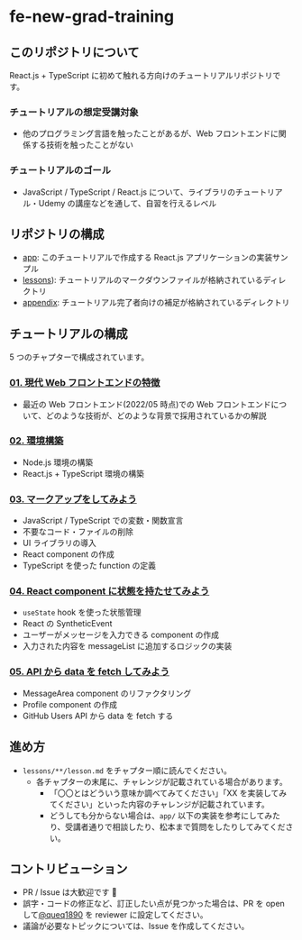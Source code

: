# fe-new-grad-training

## このリポジトリについて

React.js + TypeScript に初めて触れる方向けのチュートリアルリポジトリです。

### チュートリアルの想定受講対象

- 他のプログラミング言語を触ったことがあるが、Web フロントエンドに関係する技術を触ったことがない

### チュートリアルのゴール

- JavaScript / TypeScript / React.js について、ライブラリのチュートリアル・Udemy の講座などを通して、自習を行えるレベル

## リポジトリの構成

- [app](./app): このチュートリアルで作成する React.js アプリケーションの実装サンプル
- [lessons](./app)): チュートリアルのマークダウンファイルが格納されているディレクトリ
- [appendix](./appendix): チュートリアル完了者向けの補足が格納されているディレクトリ

## チュートリアルの構成

5 つのチャプターで構成されています。

### [01. 現代 Web フロントエンドの特徴](./lessons/01-background/lesson.md)

- 最近の Web フロントエンド(2022/05 時点)での Web フロントエンドについて、どのような技術が、どのような背景で採用されているかの解説

### [02. 環境構築](./lessons/02-getting-started/lesson.md)

- Node.js 環境の構築
- React.js + TypeScript 環境の構築

### [03. マークアップをしてみよう](./lessons/03-markup/lesson.md)

- JavaScript / TypeScript での変数・関数宣言
- 不要なコード・ファイルの削除
- UI ライブラリの導入
- React component の作成
- TypeScript を使った function の定義

### [04. React component に状態を持たせてみよう](./lessons/04-state/lesson.md)

- `useState` hook を使った状態管理
- React の SyntheticEvent
- ユーザーがメッセージを入力できる component の作成
- 入力された内容を messageList に追加するロジックの実装

### [05. API から data を fetch してみよう](./lessons/05-fetch-data/lesson.md)

- MessageArea component のリファクタリング
- Profile component の作成
- GitHub Users API から data を fetch する

## 進め方

- `lessons/**/lesson.md` をチャプター順に読んでください。
  - 各チャプターの末尾に、チャレンジが記載されている場合があります。
    - 「〇〇とはどういう意味か調べてみてください」「XX を実装してみてください」といった内容のチャレンジが記載されています。
    - どうしても分からない場合は、`app/` 以下の実装を参考にしてみたり、受講者通りで相談したり、松本まで質問をしたりしてみてください。

## コントリビューション

- PR / Issue は大歓迎です 🍺
- 誤字・コードの修正など、訂正したい点が見つかった場合は、PR を open して[@queq1890](https://github.com/queq1890) を reviewer に設定してください。
- 議論が必要なトピックについては、Issue を作成してください。

